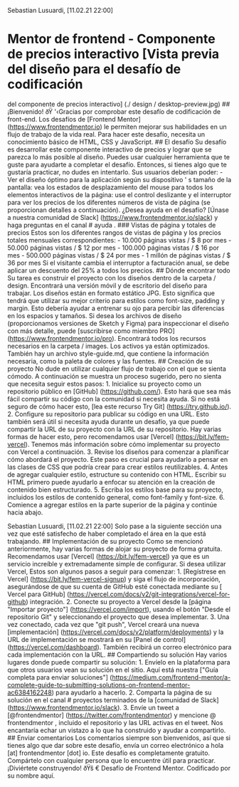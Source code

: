 Sebastian Lusuardi, [11.02.21 22:00]

# Mentor de frontend - Componente de precios interactivo [Vista previa del diseño para el desafío de codificación

del componente de precios
interactivo]
(./ design / desktop-preview.jpg) ## ¡Bienvenido! ðŸ
'‹Gracias por comprobar este desafío de codificación de front-end. Los desafíos de [Frontend Mentor] (https://www.frontendmentor.io) le permiten mejorar sus habilidades en un flujo de trabajo de la vida real. Para hacer este desafío, necesita un conocimiento básico de HTML, CSS y JavaScript. ## El desafío Su desafío es desarrollar este componente interactivo de precios y lograr que se parezca lo más posible al diseño. Puedes usar cualquier herramienta que te guste para ayudarte a completar el desafío. Entonces, si tienes algo que te gustaría practicar, no dudes en intentarlo. Sus usuarios deberían poder: - Ver el diseño óptimo para la aplicación según su dispositivo ' s tamaño de la pantalla: vea los estados de desplazamiento del mouse para todos los elementos interactivos de la página: use el control deslizante y el interruptor para ver los precios de los diferentes números de vista de página (se proporcionan detalles a continuación). ¿Desea ayuda en el desafío? [Únase a nuestra comunidad de Slack] (https://www.frontendmentor.io/slack) y haga preguntas en el canal # ayuda . ### Vistas de página y totales de precios Estos son los diferentes rangos de vistas de página y los precios totales mensuales correspondientes: - 10.000 páginas vistas / $ 8 por mes - 50.000 páginas vistas / $ 12 por mes - 100.000 páginas vistas / $ 16 por mes - 500.000 páginas vistas / $ 24 por mes - 1 millón de páginas vistas / $ 36 por mes Si el visitante cambia el interruptor a facturación anual, se debe aplicar un descuento del 25% a todos los precios. ## Dónde encontrar todo Su tarea es construir el proyecto con los diseños dentro de la carpeta / design. Encontrará una versión móvil y de escritorio del diseño para trabajar. Los diseños están en formato estático JPG. Esto significa que tendrá que utilizar su mejor criterio para estilos como font-size, padding y margin. Esto debería ayudar a entrenar su ojo para percibir las diferencias en los espacios y tamaños. Si desea los archivos de diseño (proporcionamos versiones de Sketch y Figma) para inspeccionar el diseño con más detalle, puede [suscribirse como miembro PRO] (https://www.frontendmentor.io/pro). Encontrará todos los recursos necesarios en la carpeta / images. Los activos ya están optimizados. También hay un archivo style-guide.md, que contiene la información necesaria, como la paleta de colores y las fuentes. ## Creación de su proyecto No dude en utilizar cualquier flujo de trabajo con el que se sienta cómodo. A continuación se muestra un proceso sugerido, pero no sienta que necesita seguir estos pasos: 1. Inicialice su proyecto como un repositorio público en [GitHub] (https://github.com/). Esto hará que sea más fácil compartir su código con la comunidad si necesita ayuda. Si no está seguro de cómo hacer esto, [lea este recurso Try Git] (https://try.github.io/). 2. Configure su repositorio para publicar su código en una URL. Esto también será útil si necesita ayuda durante un desafío, ya que puede compartir la URL de su proyecto con la URL de su repositorio. Hay varias formas de hacer esto, pero recomendamos usar [Vercel] (https://bit.ly/fem-vercel). Tenemos más información sobre cómo implementar su proyecto con Vercel a continuación. 3. Revise los diseños para comenzar a planificar cómo abordará el proyecto. Este paso es crucial para ayudarlo a pensar en las clases de CSS que podría crear para crear estilos reutilizables. 4. Antes de agregar cualquier estilo, estructure su contenido con HTML. Escribir su HTML primero puede ayudarlo a enfocar su atención en la creación de contenido bien estructurado. 5. Escriba los estilos base para su proyecto, incluidos los estilos de contenido general, como font-family y font-size. 6. Comience a agregar estilos en la parte superior de la página y continúe hacia abajo.

Sebastian Lusuardi, [11.02.21 22:00]
Solo pase a la siguiente sección una vez que esté satisfecho de haber completado el área en la que está trabajando. ## Implementación de su proyecto Como se mencionó anteriormente, hay varias formas de alojar su proyecto de forma gratuita. Recomendamos usar [Vercel] (https://bit.ly/fem-vercel) ya que es un servicio increíble y extremadamente simple de configurar. Si desea utilizar Vercel, Estos son algunos pasos a seguir para comenzar: 1. [Regístrese en Vercel] (https://bit.ly/fem-vercel-signup) y siga el flujo de incorporación, asegurándose de que su cuenta de GitHub esté conectada mediante su [ Vercel para GitHub] (https://vercel.com/docs/v2/git-integrations/vercel-for-github) integración. 2. Conecte su proyecto a Vercel desde la [página "Importar proyecto"] (https://vercel.com/import), usando el botón "Desde el repositorio Git" y seleccionando el proyecto que desea implementar. 3. Una vez conectado, cada vez que "git push", Vercel creará una nueva [implementación] (https://vercel.com/docs/v2/platform/deployments) y la URL de implementación se mostrará en su [Panel de control] (https://vercel.com/dashboard). También recibirá un correo electrónico para cada implementación con la URL. ## Compartiendo su solución Hay varios lugares donde puede compartir su solución: 1. Envíelo en la plataforma para que otros usuarios vean su solución en el sitio. Aquí está nuestra ["Guía completa para enviar soluciones"] (https://medium.com/frontend-mentor/a-complete-guide-to-submitting-solutions-on-frontend-mentor-ac6384162248) para ayudarlo a hacerlo. 2. Comparta la página de su solución en el canal # proyectos terminados de la [comunidad de Slack] (https://www.frontendmentor.io/slack). 3. Envíe un tweet a [@frontendmentor] (https://twitter.com/frontendmentor) y mencione @ frontendmentor , incluido el repositorio y las URL activas en el tweet. Nos encantaría echar un vistazo a lo que ha construido y ayudar a compartirlo. ## Enviar comentarios Los comentarios siempre son bienvenidos, así que si tienes algo que dar sobre este desafío, envía un correo electrónico a hola [at] frontendmentor [dot] io. Este desafío es completamente gratuito. Compártelo con cualquier persona que lo encuentre útil para practicar. ¡Diviértete construyendo! ðŸš € Desafío de Frontend Mentor. Codificado por su nombre aquí.

